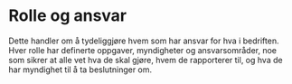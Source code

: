 # Rolle og ansvar
Dette handler om å tydeliggjøre hvem som har ansvar for hva i bedriften. Hver rolle har definerte oppgaver, myndigheter og ansvarsområder, noe som sikrer at alle vet hva de skal gjøre, hvem de rapporterer til, og hva de har myndighet til å ta beslutninger om.

